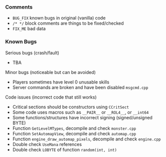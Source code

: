 ### Comments
- `BUG_FIX` known bugs in original (vanilla) code
- `/* */` block comments are things to be fixed/checked
- `FIX_ME` bad data

### Known Bugs
Serious bugs (crash/fault)
- TBA

Minor bugs (noticeable but can be avoided)
- Players sometimes have level 0 unusable skills
- Server commands are broken and have been disabled `msgcmd.cpp`

Code issues (incorrect code that still works)
- Critical sections should be constructors using `CCritSect`
- Some code uses macros such as `__PAIR__` or `__ROL4__`, or `__int64`
- Some functions/structures have incorrect signing (signed/unsigned BYTE)
- Function `GetLevelMTypes`, decompile and check `monster.cpp`
- Function `SetAutomapView`, decompile and check `automap.cpp`
- Function `engine_draw_automap_pixels`, decompile and check `engine.cpp`
- Double check `UseMana` references
- Double check `LOBYTE` of function `random(int, int)`
